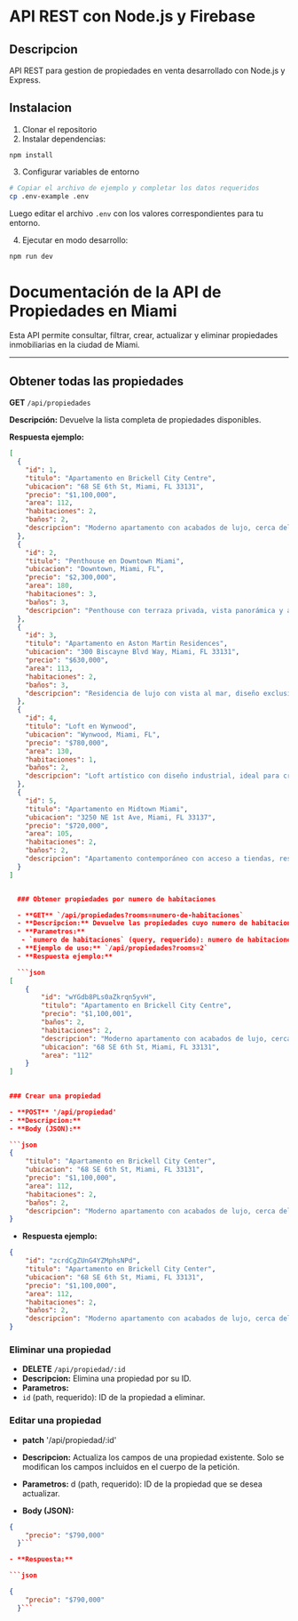 # API REST con Node.js y Firebase

## Descripcion

API REST para gestion de propiedades en venta desarrollado con Node.js y Express.

## Instalacion

1. Clonar el repositorio
2. Instalar dependencias:

```shell
npm install
```

3. Configurar variables de entorno

```bash
# Copiar el archivo de ejemplo y completar los datos requeridos
cp .env-example .env
```

Luego editar el archivo `.env` con los valores correspondientes para tu entorno.

4. Ejecutar en modo desarrollo:

```bash
npm run dev
```

#  Documentación de la API de Propiedades en Miami

Esta API permite consultar, filtrar, crear, actualizar y eliminar propiedades inmobiliarias en la ciudad de Miami.

---

##  Obtener todas las propiedades

**GET** `/api/propiedades`

**Descripción:** Devuelve la lista completa de propiedades disponibles.

**Respuesta ejemplo:**

```json
[
  {
    "id": 1,
    "titulo": "Apartamento en Brickell City Centre",
    "ubicacion": "68 SE 6th St, Miami, FL 33131",
    "precio": "$1,100,000",
    "area": 112,
    "habitaciones": 2,
    "baños": 2,
    "descripcion": "Moderno apartamento con acabados de lujo, cerca del centro financiero y tiendas exclusivas."
  },
  {
    "id": 2,
    "titulo": "Penthouse en Downtown Miami",
    "ubicacion": "Downtown, Miami, FL",
    "precio": "$2,300,000",
    "area": 180,
    "habitaciones": 3,
    "baños": 3,
    "descripcion": "Penthouse con terraza privada, vista panorámica y acabados de lujo."
  },
  {
    "id": 3,
    "titulo": "Apartamento en Aston Martin Residences",
    "ubicacion": "300 Biscayne Blvd Way, Miami, FL 33131",
    "precio": "$630,000",
    "area": 113,
    "habitaciones": 2,
    "baños": 3,
    "descripcion": "Residencia de lujo con vista al mar, diseño exclusivo y acceso a servicios premium."
  },
  {
    "id": 4,
    "titulo": "Loft en Wynwood",
    "ubicacion": "Wynwood, Miami, FL",
    "precio": "$780,000",
    "area": 130,
    "habitaciones": 1,
    "baños": 2,
    "descripcion": "Loft artístico con diseño industrial, ideal para creativos y emprendedores."
  },
  {
    "id": 5,
    "titulo": "Apartamento en Midtown Miami",
    "ubicacion": "3250 NE 1st Ave, Miami, FL 33137",
    "precio": "$720,000",
    "area": 105,
    "habitaciones": 2,
    "baños": 2,
    "descripcion": "Apartamento contemporáneo con acceso a tiendas, restaurantes y transporte público."
  }
]


  ### Obtener propiedades por numero de habitaciones

  - **GET** `/api/propiedades?rooms=numero-de-habitaciones`
  - **Descripcion:** Devuelve las propiedades cuyo numero de habitaciones sea las requeridas en la peticion/
  - **Parametros:**
   - `numero de habitaciones` (query, requerido): numero de habitaciones a buscar.
  - **Ejemplo de uso:** `/api/propiedades?rooms=2`
  - **Respuesta ejemplo:**

  ```json
[
    {
        "id": "wYGdb8PLs0aZkrqn5yvH",
        "titulo": "Apartamento en Brickell City Centre",
        "precio": "$1,100,001",
        "baños": 2,
        "habitaciones": 2,
        "descripcion": "Moderno apartamento con acabados de lujo, cerca del centro financiero y tiendas exclusivas.",
        "ubicacion": "68 SE 6th St, Miami, FL 33131",
        "area": "112"
    }
]
  

### Crear una propiedad

- **POST** '/api/propiedad'
- **Descripcion:** 
- **Body (JSON):**

```json
{
    "titulo": "Apartamento en Brickell City Center",
    "ubicacion": "68 SE 6th St, Miami, FL 33131",
    "precio": "$1,100,000",
    "area": 112,
    "habitaciones": 2,
    "baños": 2,
    "descripcion": "Moderno apartamento con acabados de lujo, cerca del centro financiero y tiendas exclusivas."
}
```

- **Respuesta ejemplo:**


```json
{
    "id": "zcrdCgZUnG4YZMphsNPd",
    "titulo": "Apartamento en Brickell City Center",
    "ubicacion": "68 SE 6th St, Miami, FL 33131",
    "precio": "$1,100,000",
    "area": 112,
    "habitaciones": 2,
    "baños": 2,
    "descripcion": "Moderno apartamento con acabados de lujo, cerca del centro financiero y tiendas exclusivas."
}
```

### Eliminar una propiedad

- **DELETE** `/api/propiedad/:id`
- **Descripcion:** Elimina una propiedad por su ID.
- **Parametros:**
 - `id` (path, requerido): ID de la propiedad a eliminar. 

### Editar una propiedad

- **patch** '/api/propiedad/:id'
- **Descripcion:** Actualiza los campos de una propiedad existente. Solo se modifican los campos incluidos en el cuerpo de la petición.
- **Parametros:**
d (path, requerido): ID de la propiedad que se desea actualizar.

- **Body (JSON):**

```json
{
    "precio": "$790,000"
  }```

- **Respuesta:**

```json

{
    "precio": "$790,000"
  }```